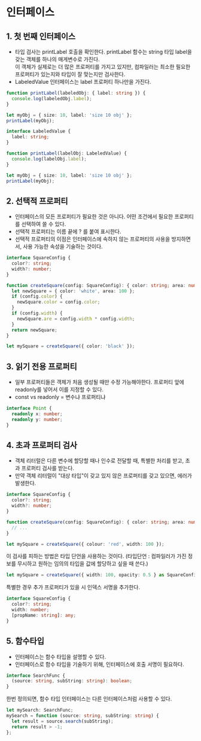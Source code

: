 # 인터페이스

## 1. 첫 번째 인터페이스

- 타입 검사는 printLabel 호출을 확인한다. printLabel 함수는 string 타입 label을 갖는 객체를 하나의 매게변수로 가진다.  
  이 객체가 실제로는 더 많은 프로퍼티를 가지고 있지만, 컴파일러는 최소한 필요한 프로퍼티가 있는지와 타입이 잘 맞는지만 검사한다.
- LabeledValue 인터페이스는 label 프로퍼티 하나만을 가진다.

```ts
function printLabel(labeledObj: { label: string }) {
  console.log(labeledObj.label);
}

let myObj = { size: 10, label: 'size 10 obj' };
printLabel(myObj);
```

```ts
interface LabeledValue {
  label: string;
}

function printLabel(labelObj: LabeledValue) {
  console.log(labelObj.label);
}

let myObj = { size: 10, label: 'size 10 obj' };
printLabel(myObj);
```

## 2. 선택적 프로퍼티

- 인터페이스의 모든 프로퍼티가 필요한 것은 아니다. 어떤 조건에서 필요한 프로퍼티를 선택하여 쓸 수 있다.
- 선택적 프로퍼티는 이름 끝에 ? 를 붙여 표시한다.
- 선택적 프로퍼티의 이점은 인터페이스에 속하지 않는 프로퍼티의 사용을 방지하면서, 사용 가능한 속성을 기술하는 것이다.

```ts
interface SquareConfig {
  color?: string;
  width?: number;
}

function createSquare(config: SquareConfig): { color: string; area: number } {
  let newSquare = { color: 'white', area: 100 };
  if (config.color) {
    newSquare.color = config.color;
  }
  if (config.width) {
    newSquare.are = config.width * config.width;
  }
  return newSquare;
}

let mySquare = createSquare({ color: 'black' });
```

## 3. 읽기 전용 프로퍼티

- 일부 프로퍼티들은 객체가 처음 생성될 때만 수정 가능해야한다. 프로퍼티 앞에 readonly를 넣어서 이를 지정할 수 있다.
- const vs readonly = 변수냐 프로퍼티냐

```ts
interface Point {
  readonly x: number;
  readonly y: number;
}
```

## 4. 초과 프로퍼티 검사

- 객체 리터럴은 다른 변수에 할당할 때나 인수로 전달할 때, 특별한 처리를 받고, 초과 프로퍼티 검사를 받는다.
- 만약 객체 리터럴이 "대상 타입"이 갖고 있지 않은 프로퍼티를 갖고 있으면, 에러가 발생한다.

```ts
interface SquareConfig {
  color?: string;
  width?: number;
}

function createSquare(config: SquareConfig): { color: string; area: number } {
  // ...
}

let mySquare = createSquare({ colour: 'red', width: 100 });
```

이 검사를 피하는 방법은 타입 단언을 사용하는 것이다. (타입단언 : 컴파일러가 가진 정보를 무시하고 원하는 임의의 타입을 값에 할당하고 싶을 때 쓴다.)

```ts
let mySquare = createSquare({ width: 100, opacity: 0.5 } as SquareConfig);
```

특별한 경우 추가 프로퍼티가 있을 시 인덱스 서명을 추가한다.

```ts
interface SquareConfig {
  color?: string;
  width: number;
  [propName: string]: any;
}
```

## 5. 함수타입

- 인터페이스는 함수 타입을 설명할 수 있다.
- 인터페이스로 함수 타입을 기술하기 위해, 인터페이스에 호출 서명이 필요하다.

```ts
interface SearchFunc {
  (source: string, subString: string): boolean;
}
```

한번 정의되면, 함수 타입 인터페이스는 다른 인터페이스처럼 사용할 수 있다.

```ts
let mySearch: SearchFunc;
mySearch = function (source: string, subString: string) {
  let result = source.search(subString);
  return result > -1;
};
```
